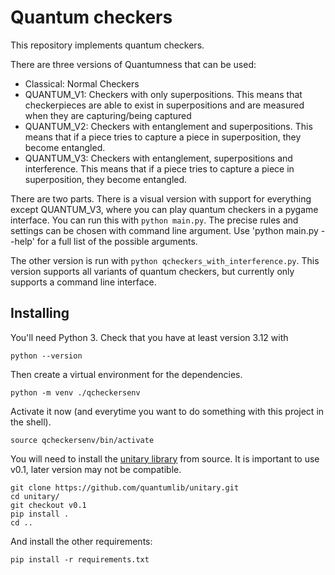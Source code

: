 # Quantum checkers

This repository implements quantum checkers.

There are three versions of Quantumness that can be used:
- Classical: Normal Checkers
- QUANTUM_V1: Checkers with only superpositions. This means that checkerpieces are able to exist in superpositions and are measured when they are capturing/being captured
- QUANTUM_V2: Checkers with entanglement and superpositions. This means that if a piece tries to capture a piece in superposition, they become entangled.
- QUANTUM_V3: Checkers with entanglement, superpositions and interference. This means that if a piece tries to capture a piece in superposition, they become entangled.

There are two parts. There is a visual version with support for everything except QUANTUM_V3, where you can play quantum checkers in a pygame interface. You can run this with `python main.py`. The precise rules and settings can be chosen with command line argument. Use 'python main.py --help' for a full list of the possible arguments.

The other version is run with `python qcheckers_with_interference.py`. This version supports all variants of quantum checkers, but currently only supports a command line interface.

## Installing

You'll need Python 3. Check that you have at least version 3.12 with

```
python --version
```

Then create a virtual environment for the dependencies.

```
python -m venv ./qcheckersenv
```

Activate it now (and everytime you want to do something with this project in the shell).

```
source qcheckersenv/bin/activate
```

You will need to install the [unitary library](https://github.com/quantumlib/unitary/) from source. It is important to use v0.1, later version may not be compatible.

```
git clone https://github.com/quantumlib/unitary.git
cd unitary/
git checkout v0.1
pip install .
cd ..
```

And install the other requirements:

```
pip install -r requirements.txt
```

